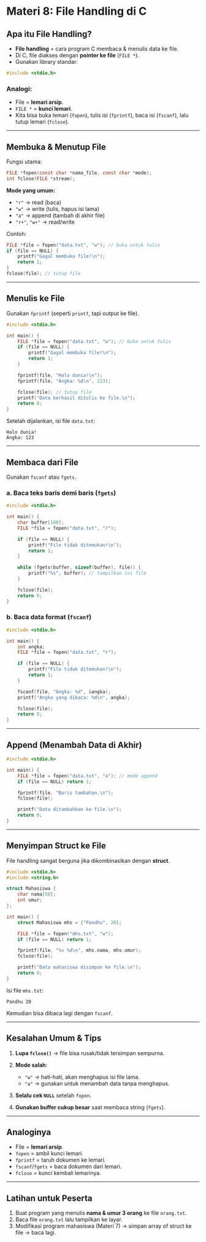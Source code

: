 # Materi 8: File Handling di C

## Apa itu File Handling?

* **File handling** = cara program C membaca & menulis data ke file.
* Di C, file diakses dengan **pointer ke file** (`FILE *`).
* Gunakan library standar:

```c
#include <stdio.h>
```

### Analogi:

* File = **lemari arsip**.
* `FILE *` = **kunci lemari**.
* Kita bisa buka lemari (`fopen`), tulis isi (`fprintf`), baca isi (`fscanf`), lalu tutup lemari (`fclose`).

---

## Membuka & Menutup File

Fungsi utama:

```c
FILE *fopen(const char *nama_file, const char *mode);
int fclose(FILE *stream);
```

**Mode yang umum:**

* `"r"` → read (baca)
* `"w"` → write (tulis, hapus isi lama)
* `"a"` → append (tambah di akhir file)
* `"r+"`, `"w+"` → read/write

Contoh:

```c
FILE *file = fopen("data.txt", "w"); // buka untuk tulis
if (file == NULL) {
    printf("Gagal membuka file!\n");
    return 1;
}
fclose(file); // tutup file
```

---

## Menulis ke File

Gunakan `fprintf` (seperti `printf`, tapi output ke file).

```c
#include <stdio.h>

int main() {
    FILE *file = fopen("data.txt", "w"); // buka untuk tulis
    if (file == NULL) {
        printf("Gagal membuka file!\n");
        return 1;
    }

    fprintf(file, "Halo dunia!\n");
    fprintf(file, "Angka: %d\n", 123);

    fclose(file); // tutup file
    printf("Data berhasil ditulis ke file.\n");
    return 0;
}
```

Setelah dijalankan, isi file `data.txt`:

```
Halo dunia!
Angka: 123
```

---

## Membaca dari File

Gunakan `fscanf` atau `fgets`.

### a. Baca teks baris demi baris (`fgets`)

```c
#include <stdio.h>

int main() {
    char buffer[100];
    FILE *file = fopen("data.txt", "r");

    if (file == NULL) {
        printf("File tidak ditemukan!\n");
        return 1;
    }

    while (fgets(buffer, sizeof(buffer), file)) {
        printf("%s", buffer); // tampilkan isi file
    }

    fclose(file);
    return 0;
}
```

### b. Baca data format (`fscanf`)

```c
#include <stdio.h>

int main() {
    int angka;
    FILE *file = fopen("data.txt", "r");

    if (file == NULL) {
        printf("File tidak ditemukan!\n");
        return 1;
    }

    fscanf(file, "Angka: %d", &angka);
    printf("Angka yang dibaca: %d\n", angka);

    fclose(file);
    return 0;
}
```

---

## Append (Menambah Data di Akhir)

```c
#include <stdio.h>

int main() {
    FILE *file = fopen("data.txt", "a"); // mode append
    if (file == NULL) return 1;

    fprintf(file, "Baris tambahan.\n");
    fclose(file);

    printf("Data ditambahkan ke file.\n");
    return 0;
}
```

---

## Menyimpan Struct ke File

File handling sangat berguna jika dikombinasikan dengan **struct**.

```c
#include <stdio.h>
#include <string.h>

struct Mahasiswa {
    char nama[50];
    int umur;
};

int main() {
    struct Mahasiswa mhs = {"Pandhu", 20};

    FILE *file = fopen("mhs.txt", "w");
    if (file == NULL) return 1;

    fprintf(file, "%s %d\n", mhs.nama, mhs.umur);
    fclose(file);

    printf("Data mahasiswa disimpan ke file.\n");
    return 0;
}
```

Isi file `mhs.txt`:

```
Pandhu 20
```

Kemudian bisa dibaca lagi dengan `fscanf`.

---

## Kesalahan Umum & Tips

1. **Lupa `fclose()`** → file bisa rusak/tidak tersimpan sempurna.
2. **Mode salah**:

   * `"w"` → hati-hati, akan menghapus isi file lama.
   * `"a"` → gunakan untuk menambah data tanpa menghapus.
3. **Selalu cek `NULL`** setelah `fopen`.
4. **Gunakan buffer cukup besar** saat membaca string (`fgets`).

---

## Analoginya

* File = **lemari arsip**.
* `fopen` = ambil kunci lemari.
* `fprintf` = taruh dokumen ke lemari.
* `fscanf`/`fgets` = baca dokumen dari lemari.
* `fclose` = kunci kembali lemarinya.

---

## Latihan untuk Peserta

1. Buat program yang menulis **nama & umur 3 orang** ke file `orang.txt`.
2. Baca file `orang.txt` lalu tampilkan ke layar.
3. Modifikasi program mahasiswa (Materi 7) → simpan array of struct ke file → baca lagi.

